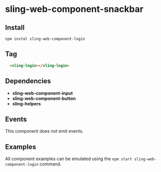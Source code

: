 # sling-web-component-snackbar

## Install

```
npm instal sling-web-component-login
```

## Tag

```HTML
  <sling-login></sling-login>
```

## Dependencies

* **sling-web-component-input**
* **sling-web-component-button**
* **sling-helpers**

## Events

This component does not emit events.

## Examples

All component examples can be emulated using the `npm start sling-web-component-login` command.
